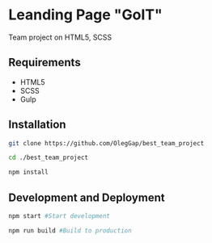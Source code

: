 # Leanding Page "GoIT"

Team project on HTML5, SCSS

## Requirements
- HTML5
- SCSS
- Gulp
## Installation
```bash
git clone https://github.com/OlegGap/best_team_project
```
```bash
cd ./best_team_project
```
```bash
npm install
```
## Development and Deployment
```bash
npm start #Start development
```
```bash
npm run build #Build to production
```
